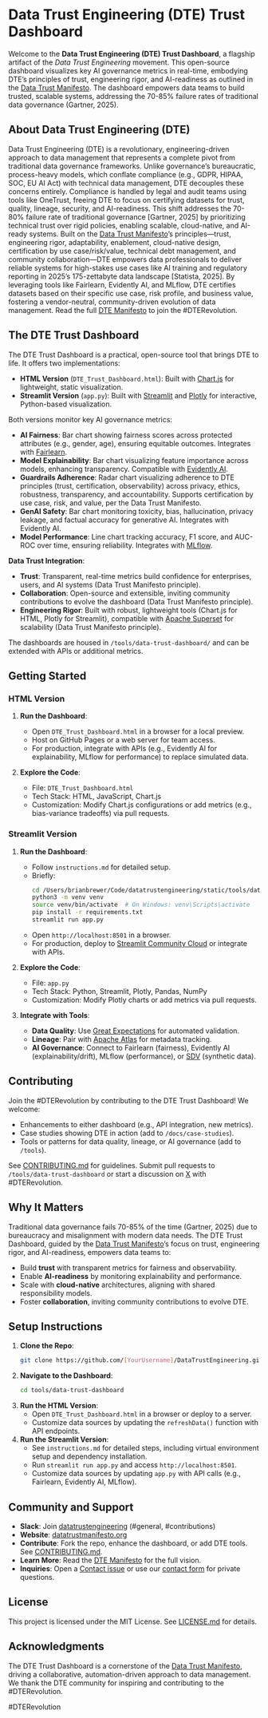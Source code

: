 # Data Trust Engineering (DTE) Trust Dashboard

Welcome to the **Data Trust Engineering (DTE) Trust Dashboard**, a flagship artifact of the *Data Trust Engineering* movement. This open-source dashboard visualizes key AI governance metrics in real-time, embodying DTE’s principles of trust, engineering rigor, and AI-readiness as outlined in the [Data Trust Manifesto](https://datatrustmanifesto.org). The dashboard empowers data teams to build trusted, scalable systems, addressing the 70-85% failure rates of traditional data governance (Gartner, 2025).

## About Data Trust Engineering (DTE)

Data Trust Engineering (DTE) is a revolutionary, engineering-driven approach to data management that represents a complete pivot from traditional data governance frameworks. Unlike governance’s bureaucratic, process-heavy models, which conflate compliance (e.g., GDPR, HIPAA, SOC, EU AI Act) with technical data management, DTE decouples these concerns entirely. Compliance is handled by legal and audit teams using tools like OneTrust, freeing DTE to focus on certifying datasets for trust, quality, lineage, security, and AI-readiness. This shift addresses the 70-80% failure rate of traditional governance [Gartner, 2025] by prioritizing technical trust over rigid policies, enabling scalable, cloud-native, and AI-ready systems. Built on the [Data Trust Manifesto](https://datatrustmanifesto.org)’s principles—trust, engineering rigor, adaptability, enablement, cloud-native design, certification by use case/risk/value, technical debt management, and community collaboration—DTE empowers data professionals to deliver reliable systems for high-stakes use cases like AI training and regulatory reporting in 2025’s 175-zettabyte data landscape [Statista, 2025]. By leveraging tools like Fairlearn, Evidently AI, and MLflow, DTE certifies datasets based on their specific use case, risk profile, and business value, fostering a vendor-neutral, community-driven evolution of data management. Read the full [DTE Manifesto](/Manifesto.md) to join the #DTERevolution.

## The DTE Trust Dashboard 

The DTE Trust Dashboard is a practical, open-source tool that brings DTE to life. It offers two implementations:
- **HTML Version** (`DTE_Trust_Dashboard.html`): Built with [Chart.js](https://www.chartjs.org) for lightweight, static visualization.
- **Streamlit Version** (`app.py`): Built with [Streamlit](https://streamlit.io) and [Plotly](https://plotly.com) for interactive, Python-based visualization.

Both versions monitor key AI governance metrics:
- **AI Fairness**: Bar chart showing fairness scores across protected attributes (e.g., gender, age), ensuring equitable outcomes. Integrates with [Fairlearn](https://fairlearn.org).
- **Model Explainability**: Bar chart visualizing feature importance across models, enhancing transparency. Compatible with [Evidently AI](https://evidentlyai.com).
- **Guardrails Adherence**: Radar chart visualizing adherence to DTE principles (trust, certification, observability) across privacy, ethics, robustness, transparency, and accountability. Supports certification by use case, risk, and value, per the Data Trust Manifesto.
- **GenAI Safety**: Bar chart monitoring toxicity, bias, hallucination, privacy leakage, and factual accuracy for generative AI. Integrates with Evidently AI.
- **Model Performance**: Line chart tracking accuracy, F1 score, and AUC-ROC over time, ensuring reliability. Integrates with [MLflow](https://mlflow.org).

**Data Trust Integration**:
- **Trust**: Transparent, real-time metrics build confidence for enterprises, users, and AI systems (Data Trust Manifesto principle).
- **Collaboration**: Open-source and extensible, inviting community contributions to evolve the dashboard (Data Trust Manifesto principle).
- **Engineering Rigor**: Built with robust, lightweight tools (Chart.js for HTML, Plotly for Streamlit), compatible with [Apache Superset](https://superset.apache.org) for scalability (Data Trust Manifesto principle).

The dashboards are housed in `/tools/data-trust-dashboard/` and can be extended with APIs or additional metrics.

## Getting Started

### HTML Version
1. **Run the Dashboard**:
   - Open `DTE_Trust_Dashboard.html` in a browser for a local preview.
   - Host on GitHub Pages or a web server for team access.
   - For production, integrate with APIs (e.g., Evidently AI for explainability, MLflow for performance) to replace simulated data.

2. **Explore the Code**:
   - File: `DTE_Trust_Dashboard.html`
   - Tech Stack: HTML, JavaScript, Chart.js
   - Customization: Modify Chart.js configurations or add metrics (e.g., bias-variance tradeoffs) via pull requests.

### Streamlit Version
1. **Run the Dashboard**:
   - Follow `instructions.md` for detailed setup.
   - Briefly:
     ```bash
     cd /Users/brianbrewer/Code/datatrustengineering/static/tools/data-trust-dashboard
     python3 -m venv venv
     source venv/bin/activate  # On Windows: venv\Scripts\activate
     pip install -r requirements.txt
     streamlit run app.py
     ```
   - Open `http://localhost:8501` in a browser.
   - For production, deploy to [Streamlit Community Cloud](https://streamlit.io/cloud) or integrate with APIs.

2. **Explore the Code**:
   - File: `app.py`
   - Tech Stack: Python, Streamlit, Plotly, Pandas, NumPy
   - Customization: Modify Plotly charts or add metrics via pull requests.

3. **Integrate with Tools**:
   - **Data Quality**: Use [Great Expectations](https://greatexpectations.io) for automated validation.
   - **Lineage**: Pair with [Apache Atlas](https://atlas.apache.org) for metadata tracking.
   - **AI Governance**: Connect to Fairlearn (fairness), Evidently AI (explainability/drift), MLflow (performance), or [SDV](https://sdv.dev) (synthetic data).

## Contributing

Join the #DTERevolution by contributing to the DTE Trust Dashboard! We welcome:
- Enhancements to either dashboard (e.g., API integration, new metrics).
- Case studies showing DTE in action (add to `/docs/case-studies`).
- Tools or patterns for data quality, lineage, or AI governance (add to `/tools`).

See [CONTRIBUTING.md](/CONTRIBUTING.md) for guidelines. Submit pull requests to `/tools/data-trust-dashboard` or start a discussion on [X](https://x.com) with #DTERevolution.

## Why It Matters

Traditional data governance fails 70-85% of the time (Gartner, 2025) due to bureaucracy and misalignment with modern data needs. The DTE Trust Dashboard, guided by the [Data Trust Manifesto](https://datatrustmanifesto.org)’s focus on trust, engineering rigor, and AI-readiness, empowers data teams to:
- Build **trust** with transparent metrics for fairness and observability.
- Enable **AI-readiness** by monitoring explainability and performance.
- Scale with **cloud-native** architectures, aligning with shared responsibility models.
- Foster **collaboration**, inviting community contributions to evolve DTE.

## Setup Instructions

1. **Clone the Repo**:
   ```bash
   git clone https://github.com/[YourUsername]/DataTrustEngineering.git
   ```
2. **Navigate to the Dashboard**:
   ```bash
   cd tools/data-trust-dashboard
   ```
3. **Run the HTML Version**:
   - Open `DTE_Trust_Dashboard.html` in a browser or deploy to a server.
   - Customize data sources by updating the `refreshData()` function with API endpoints.
4. **Run the Streamlit Version**:
   - See `instructions.md` for detailed steps, including virtual environment setup and dependency installation.
   - Run `streamlit run app.py` and access `http://localhost:8501`.
   - Customize data sources by updating `app.py` with API calls (e.g., Fairlearn, Evidently AI, MLflow).

## Community and Support

- **Slack**: Join [datatrustengineering](https://join.slack.com/t/datatrustengineering/shared_invite/zt-3br05le6v-pxGSBeJGLpVgOsNM9ejGuw) (#general, #contributions)
- **Website**: [datatrustmanifesto.org](https://datatrustmanifesto.org)
- **Contribute**: Fork the repo, enhance the dashboard, or add DTE tools. See [CONTRIBUTING.md](/community/CONTRIBUTING.md).
- **Learn More**: Read the [DTE Manifesto](/Manifesto.md) for the full vision.
- **Inquiries**: Open a [Contact issue](https://github.com/askbrianfx/DataTrustEngineering/issues/new?template=contact.yml) or use our [contact form](https://forms.gle/S7V4zySe7gPqq56f8) for private questions.

## License

This project is licensed under the MIT License. See [LICENSE.md](/LICENSE.md) for details.

## Acknowledgments

The DTE Trust Dashboard is a cornerstone of the [Data Trust Manifesto](https://datatrustmanifesto.org), driving a collaborative, automation-driven approach to data management. We thank the DTE community for inspiring and contributing to the #DTERevolution.

#DTERevolution